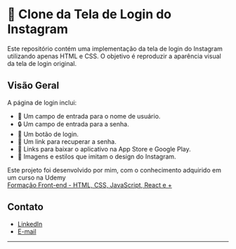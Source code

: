 # 📸 Clone da Tela de Login do Instagram

Este repositório contém uma implementação da tela de login do Instagram utilizando apenas HTML e CSS. O objetivo é reproduzir a aparência visual da tela de login original.

## Visão Geral

A página de login inclui:
- 👤 Um campo de entrada para o nome de usuário.
- 🔒 Um campo de entrada para a senha.
- 🔑 Um botão de login.
- 🔄 Um link para recuperar a senha.
- 📲 Links para baixar o aplicativo na App Store e Google Play.
- 🎨 Imagens e estilos que imitam o design do Instagram.

Este projeto foi desenvolvido por mim, com o conhecimento adquirido em um curso na Udemy <br>
[Formação Front-end - HTML, CSS, JavaScript, React e +]([www.linkedin.com/in/fernandatozzihonorio](https://www.udemy.com/course/formacao-front-end-html-css-javascript-react-e/learn/lecture/38696054#overview)) 

## Contato
- [LinkedIn](www.linkedin.com/in/fernandatozzihonorio/)
- [E-mail](mailto:fernandatozzihonorio@gmail.com)

---
